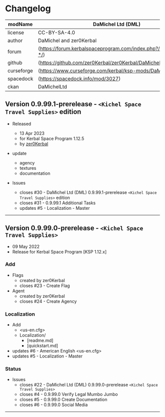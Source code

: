 # Changelog  
  
| modName    | DaMichel Ltd (DML)                                                |
| ---------- | ----------------------------------------------------------------- |
| license    | CC-BY-SA-4.0                                                      |
| author     | DaMichel and zer0Kerbal                                           |
| forum      | (https://forum.kerbalspaceprogram.com/index.php?/topic/208107-*/) |
| github     | (https://github.com/zer0Kerbal/zer0Kerbal/DaMichelLtd)            |
| curseforge | (https://www.curseforge.com/kerbal/ksp-mods/DaMichelLtd)          |
| spacedock  | (https://spacedock.info/mod/3027)                                 |
| ckan       | DaMichelLtd                                                       |

## Version 0.9.99.1-prerelease - `<Kichel Space Travel Supplies>` edition

* Released
  * 13 Apr 2023
  * for Kerbal Space Program 1.12.5
  * by [zer0Kerbal](https://github.com/zer0Kerbal)

* update
  * agency
  * textures
  * documentation

* Issues
  * closes #30 - DaMichel Ltd (DML) 0.9.99.1-prerelease `<Kichel Space Travel Supplies>` edition
  * closes #31 - 0.9.99.1 Additional Tasks
  * updates #5 - Localization - Master

---

## Version 0.9.99.0-prerelease - `<Kichel Space Travel Supplies>`

* 09 May 2022  
* Release for Kerbal Space Program [KSP 1.12.x]

### Add

* Flags
  * created by zer0Kerbal
  * closes #23 - Create Flag
* Agent
  * created by zer0Kerbal
  * closes #24 - Create Agency

### Localization

* Add
  * <us-en.cfg>
  * Localization/
    * [readme.md]
    * [quickstart.md]
* updates #6 - American English <us-en.cfg>
* updates #5 - Localization - Master

### Status

* Issues
  * closes #22 - DaMichel Ltd (DML) 0.9.99.0-prerelease `<Kichel Space Travel Supplies>`
  * closes #4 - 0.9.99.0 Verify Legal Mumbo Jumbo
  * closes #5 - 0.9.99.0 Create Documentation
  * closes #6 - 0.9.99.0 Social Media

---
